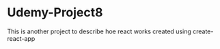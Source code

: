 # Udemy-Project8
This is another project to describe hoe react works created using create-react-app
